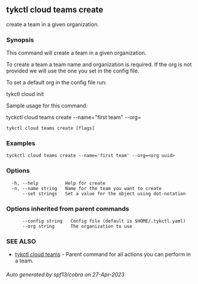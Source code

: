 ## tykctl cloud teams create

create a team in a given organization.

### Synopsis


This command will create a team in a given organization.

To create a team a team name and organization is required.
If the org is not provided we will use the one you set in the config file.

To set a default org in the config file run:

tykctl cloud init

Sample usage for this command:

tyckctl cloud teams create --name="first team" --org=<org uuid>


```
tykctl cloud teams create [flags]
```

### Examples

```
tyckctl cloud teams create --name='first team' --org=<org uuid>
```

### Options

```
  -h, --help          Help for create
  -n, --name string   Name for the team you want to create
      --set strings   Set a value for the object using dot-notation
```

### Options inherited from parent commands

```
      --config string   Config file (default is $HOME/.tykctl.yaml)
      --org string      The organization to use
```

### SEE ALSO

* [tykctl cloud teams](tykctl_cloud_teams.md)	 - Parent command for all actions you can perform in a team.

###### Auto generated by spf13/cobra on 27-Apr-2023
